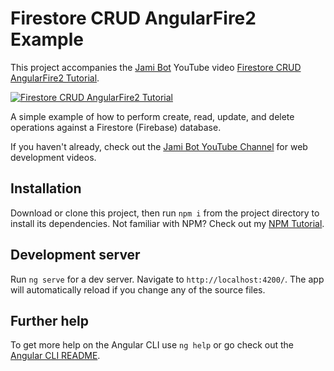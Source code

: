 # Firestore CRUD AngularFire2 Example

This project accompanies the [Jami Bot](https://jamibot.com) YouTube video [Firestore CRUD AngularFire2 Tutorial](https://youtu.be/bA67tjZWP94).

[![Firestore CRUD AngularFire2 Tutorial](https://img.youtube.com/vi/bA67tjZWP94/maxresdefault.jpg)](https://youtu.be/bA67tjZWP94)

A simple example of how to perform create, read, update, and delete operations against a Firestore (Firebase) database.

If you haven't already, check out the [Jami Bot YouTube Channel](https://youtube.com/c/JamiBot) for web development videos.

## Installation

Download or clone this project, then run `npm i` from the project directory to install its dependencies. Not familiar with NPM? Check out my [NPM Tutorial](https://www.youtube.com/watch?v=mzs-N5hXGuQ).

## Development server

Run `ng serve` for a dev server. Navigate to `http://localhost:4200/`. The app will automatically reload if you change any of the source files.

## Further help

To get more help on the Angular CLI use `ng help` or go check out the [Angular CLI README](https://github.com/angular/angular-cli/blob/master/README.md).
